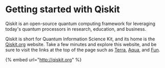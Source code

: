 # Getting started with Qiskit

Qiskit is an open-source quantum computing framework for leveraging today's quantum processors in research, education, and business.

Qiskit is short for Quantum Information Science Kit, and its home is the [Qiskit.org](https://qiskit.org/) website. Take a few minutes and explore this website, and be sure to visit the links at the top of the page such as [Terra](https://qiskit.org/terra), [Aqua](https://qiskit.org/aqua), and [Fun](https://qiskit.org/fun).

{% embed url="http://qiskit.org" %}





  


